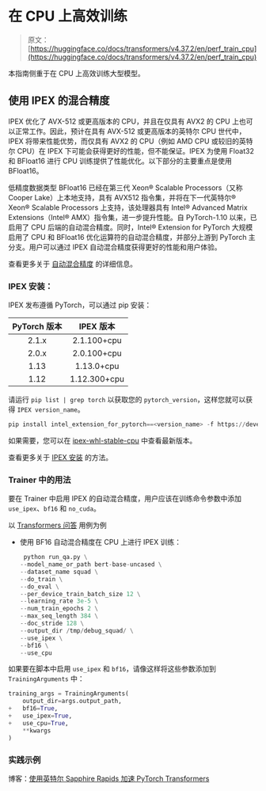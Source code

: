# 在 CPU 上高效训练

> 原文：[https://huggingface.co/docs/transformers/v4.37.2/en/perf_train_cpu](https://huggingface.co/docs/transformers/v4.37.2/en/perf_train_cpu)

本指南侧重于在 CPU 上高效训练大型模型。

## 使用 IPEX 的混合精度

IPEX 优化了 AVX-512 或更高版本的 CPU，并且在仅具有 AVX2 的 CPU 上也可以正常工作。因此，预计在具有 AVX-512 或更高版本的英特尔 CPU 世代中，IPEX 将带来性能优势，而仅具有 AVX2 的 CPU（例如 AMD CPU 或较旧的英特尔 CPU）在 IPEX 下可能会获得更好的性能，但不能保证。IPEX 为使用 Float32 和 BFloat16 进行 CPU 训练提供了性能优化。以下部分的主要重点是使用 BFloat16。

低精度数据类型 BFloat16 已经在第三代 Xeon® Scalable Processors（又称 Cooper Lake）上本地支持，具有 AVX512 指令集，并将在下一代英特尔® Xeon® Scalable Processors 上支持，该处理器具有 Intel® Advanced Matrix Extensions（Intel® AMX）指令集，进一步提升性能。自 PyTorch-1.10 以来，已启用了 CPU 后端的自动混合精度。同时，Intel® Extension for PyTorch 大规模启用了 CPU 和 BFloat16 优化运算符的自动混合精度，并部分上游到 PyTorch 主分支。用户可以通过 IPEX 自动混合精度获得更好的性能和用户体验。

查看更多关于 [自动混合精度](https://intel.github.io/intel-extension-for-pytorch/cpu/latest/tutorials/features/amp.html) 的详细信息。

### IPEX 安装：

IPEX 发布遵循 PyTorch，可以通过 pip 安装：

| PyTorch 版本 | IPEX 版本 |
| :-: | :-: |
| 2.1.x | 2.1.100+cpu |
| 2.0.x | 2.0.100+cpu |
| 1.13 | 1.13.0+cpu |
| 1.12 | 1.12.300+cpu |

请运行 `pip list | grep torch` 以获取您的 `pytorch_version`，这样您就可以获得 `IPEX version_name`。

```py
pip install intel_extension_for_pytorch==<version_name> -f https://developer.intel.com/ipex-whl-stable-cpu
```

如果需要，您可以在 [ipex-whl-stable-cpu](https://developer.intel.com/ipex-whl-stable-cpu) 中查看最新版本。

查看更多关于 [IPEX 安装](https://intel.github.io/intel-extension-for-pytorch/cpu/latest/tutorials/installation.html) 的方法。

### Trainer 中的用法

要在 Trainer 中启用 IPEX 的自动混合精度，用户应该在训练命令参数中添加 `use_ipex`、`bf16` 和 `no_cuda`。

以 [Transformers 问答](https://github.com/huggingface/transformers/tree/main/examples/pytorch/question-answering) 用例为例

+   使用 BF16 自动混合精度在 CPU 上进行 IPEX 训练：

    ```py
     python run_qa.py \
    --model_name_or_path bert-base-uncased \
    --dataset_name squad \
    --do_train \
    --do_eval \
    --per_device_train_batch_size 12 \
    --learning_rate 3e-5 \
    --num_train_epochs 2 \
    --max_seq_length 384 \
    --doc_stride 128 \
    --output_dir /tmp/debug_squad/ \
    --use_ipex \
    --bf16 \
    --use_cpu
    ```

如果要在脚本中启用 `use_ipex` 和 `bf16`，请像这样将这些参数添加到 `TrainingArguments` 中：

```py
training_args = TrainingArguments(
    output_dir=args.output_path,
+   bf16=True,
+   use_ipex=True,
+   use_cpu=True,
    **kwargs
)
```

### 实践示例

博客：[使用英特尔 Sapphire Rapids 加速 PyTorch Transformers](https://huggingface.co/blog/intel-sapphire-rapids)
